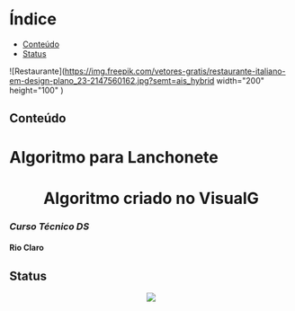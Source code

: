 
# Índice 

* [Conteúdo](#Conteúdo)
* [Status](#Status)



![Restaurante](https://img.freepik.com/vetores-gratis/restaurante-italiano-em-design-plano_23-2147560162.jpg?semt=ais_hybrid width="200" height="100" )



## Conteúdo

# Algoritmo para Lanchonete
## <h1 align="center">Algoritmo criado no VisualG</h1>
### *Curso Técnico DS*
#### **Rio Claro**

## Status
<p align="center">
<img loading="lazy" src="http://img.shields.io/static/v1?label=STATUS&message=EM%20DESENVOLVIMENTO&color=GREEN&style=for-the-badge"/>
</p>




